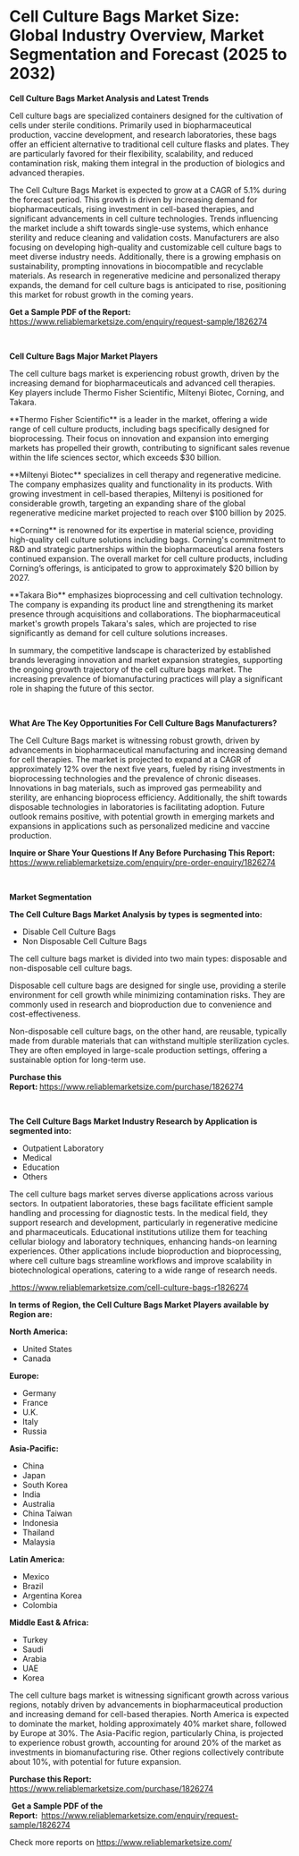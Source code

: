 <p><h1>Cell Culture Bags Market Size: Global Industry Overview, Market Segmentation and Forecast (2025 to 2032)</h1></p><p><strong>Cell Culture Bags Market Analysis and Latest Trends</strong></p>
<p><p>Cell culture bags are specialized containers designed for the cultivation of cells under sterile conditions. Primarily used in biopharmaceutical production, vaccine development, and research laboratories, these bags offer an efficient alternative to traditional cell culture flasks and plates. They are particularly favored for their flexibility, scalability, and reduced contamination risk, making them integral in the production of biologics and advanced therapies.</p><p>The Cell Culture Bags Market is expected to grow at a CAGR of 5.1% during the forecast period. This growth is driven by increasing demand for biopharmaceuticals, rising investment in cell-based therapies, and significant advancements in cell culture technologies. Trends influencing the market include a shift towards single-use systems, which enhance sterility and reduce cleaning and validation costs. Manufacturers are also focusing on developing high-quality and customizable cell culture bags to meet diverse industry needs. Additionally, there is a growing emphasis on sustainability, prompting innovations in biocompatible and recyclable materials. As research in regenerative medicine and personalized therapy expands, the demand for cell culture bags is anticipated to rise, positioning this market for robust growth in the coming years.</p></p>
<p><strong>Get a Sample PDF of the Report:&nbsp;</strong> <a href="https://www.reliablemarketsize.com/enquiry/request-sample/1826274?utm_campaign=2781&utm_medium=2&utm_source=Github&utm_content=ia&utm_term=03032025&utm_id=cell-culture-bags">https://www.reliablemarketsize.com/enquiry/request-sample/1826274</a></p>
<p>&nbsp;</p>
<p><strong>Cell Culture Bags Major Market Players</strong></p>
<p><p>The cell culture bags market is experiencing robust growth, driven by the increasing demand for biopharmaceuticals and advanced cell therapies. Key players include Thermo Fisher Scientific, Miltenyi Biotec, Corning, and Takara.</p><p>**Thermo Fisher Scientific** is a leader in the market, offering a wide range of cell culture products, including bags specifically designed for bioprocessing. Their focus on innovation and expansion into emerging markets has propelled their growth, contributing to significant sales revenue within the life sciences sector, which exceeds $30 billion.</p><p>**Miltenyi Biotec** specializes in cell therapy and regenerative medicine. The company emphasizes quality and functionality in its products. With growing investment in cell-based therapies, Miltenyi is positioned for considerable growth, targeting an expanding share of the global regenerative medicine market projected to reach over $100 billion by 2025.</p><p>**Corning** is renowned for its expertise in material science, providing high-quality cell culture solutions including bags. Corning's commitment to R&D and strategic partnerships within the biopharmaceutical arena fosters continued expansion. The overall market for cell culture products, including Corning’s offerings, is anticipated to grow to approximately $20 billion by 2027.</p><p>**Takara Bio** emphasizes bioprocessing and cell cultivation technology. The company is expanding its product line and strengthening its market presence through acquisitions and collaborations. The biopharmaceutical market's growth propels Takara's sales, which are projected to rise significantly as demand for cell culture solutions increases.</p><p>In summary, the competitive landscape is characterized by established brands leveraging innovation and market expansion strategies, supporting the ongoing growth trajectory of the cell culture bags market. The increasing prevalence of biomanufacturing practices will play a significant role in shaping the future of this sector.</p></p>
<p>&nbsp;</p>
<p><strong>What Are The Key Opportunities For Cell Culture Bags Manufacturers?</strong></p>
<p><p>The Cell Culture Bags market is witnessing robust growth, driven by advancements in biopharmaceutical manufacturing and increasing demand for cell therapies. The market is projected to expand at a CAGR of approximately 12% over the next five years, fueled by rising investments in bioprocessing technologies and the prevalence of chronic diseases. Innovations in bag materials, such as improved gas permeability and sterility, are enhancing bioprocess efficiency. Additionally, the shift towards disposable technologies in laboratories is facilitating adoption. Future outlook remains positive, with potential growth in emerging markets and expansions in applications such as personalized medicine and vaccine production.</p></p>
<p><strong>Inquire or Share Your Questions If Any Before Purchasing This Report:</strong> <a href="https://www.reliablemarketsize.com/enquiry/pre-order-enquiry/1826274?utm_campaign=2781&utm_medium=2&utm_source=Github&utm_content=ia&utm_term=03032025&utm_id=cell-culture-bags">https://www.reliablemarketsize.com/enquiry/pre-order-enquiry/1826274</a></p>
<p>&nbsp;</p>
<p><strong>Market Segmentation</strong></p>
<p><strong>The Cell Culture Bags Market Analysis by types is segmented into:</strong></p>
<p><ul><li>Disable Cell Culture Bags</li><li>Non Disposable Cell Culture Bags</li></ul></p>
<p><p>The cell culture bags market is divided into two main types: disposable and non-disposable cell culture bags. </p><p>Disposable cell culture bags are designed for single use, providing a sterile environment for cell growth while minimizing contamination risks. They are commonly used in research and bioproduction due to convenience and cost-effectiveness.</p><p>Non-disposable cell culture bags, on the other hand, are reusable, typically made from durable materials that can withstand multiple sterilization cycles. They are often employed in large-scale production settings, offering a sustainable option for long-term use.</p></p>
<p><strong>Purchase this Report:&nbsp;</strong><a href="https://www.reliablemarketsize.com/purchase/1826274?utm_campaign=2781&utm_medium=2&utm_source=Github&utm_content=ia&utm_term=03032025&utm_id=cell-culture-bags">https://www.reliablemarketsize.com/purchase/1826274</a></p>
<p>&nbsp;</p>
<p><strong>The Cell Culture Bags Market Industry Research by Application is segmented into:</strong></p>
<p><ul><li>Outpatient Laboratory</li><li>Medical</li><li>Education</li><li>Others</li></ul></p>
<p><p>The cell culture bags market serves diverse applications across various sectors. In outpatient laboratories, these bags facilitate efficient sample handling and processing for diagnostic tests. In the medical field, they support research and development, particularly in regenerative medicine and pharmaceuticals. Educational institutions utilize them for teaching cellular biology and laboratory techniques, enhancing hands-on learning experiences. Other applications include bioproduction and bioprocessing, where cell culture bags streamline workflows and improve scalability in biotechnological operations, catering to a wide range of research needs.</p></p>
<p><a href="https://www.reliablemarketsize.com/cell-culture-bags-r1826274?utm_campaign=2781&utm_medium=2&utm_source=Github&utm_content=ia&utm_term=03032025&utm_id=cell-culture-bags">&nbsp;https://www.reliablemarketsize.com/cell-culture-bags-r1826274</a></p>
<p><strong>In terms of Region, the Cell Culture Bags Market Players available by Region are:</strong></p>
<p>
    <p> <strong> North America: </strong>
        <ul>
            <li>United States</li>
            <li>Canada</li>
        </ul>
        </p> 
    <p> <strong> Europe: </strong>
        <ul>
            <li>Germany</li>
            <li>France</li>
            <li>U.K.</li>
            <li>Italy</li>
            <li>Russia</li>
        </ul>
        </p> 
    <p> <strong> Asia-Pacific: </strong>
        <ul>
            <li>China</li>
            <li>Japan</li>
            <li>South Korea</li>
            <li>India</li>
            <li>Australia</li>
            <li>China Taiwan</li>
            <li>Indonesia</li>
            <li>Thailand</li>
            <li>Malaysia</li>
        </ul>
        </p> 
    <p> <strong> Latin America: </strong>
        <ul>
            <li>Mexico</li>
            <li>Brazil</li>
            <li>Argentina Korea</li>
            <li>Colombia</li>
        </ul>
        </p> 
    <p> <strong> Middle East & Africa: </strong>
        <ul>
            <li>Turkey</li>
            <li>Saudi</li>
            <li>Arabia</li>
            <li>UAE</li>
            <li>Korea</li>
        </ul>
    </p>
    </p>
<p><p>The cell culture bags market is witnessing significant growth across various regions, notably driven by advancements in biopharmaceutical production and increasing demand for cell-based therapies. North America is expected to dominate the market, holding approximately 40% market share, followed by Europe at 30%. The Asia-Pacific region, particularly China, is projected to experience robust growth, accounting for around 20% of the market as investments in biomanufacturing rise. Other regions collectively contribute about 10%, with potential for future expansion.</p></p>
<p><strong>Purchase this Report: </strong><a href="https://www.reliablemarketsize.com/purchase/1826274?utm_campaign=2781&utm_medium=2&utm_source=Github&utm_content=ia&utm_term=03032025&utm_id=cell-culture-bags">https://www.reliablemarketsize.com/purchase/1826274</a></p>
<p>&nbsp;<strong>Get a Sample PDF of the Report:&nbsp;&nbsp;</strong><a href="https://www.reliablemarketsize.com/enquiry/request-sample/1826274?utm_campaign=2781&utm_medium=2&utm_source=Github&utm_content=ia&utm_term=03032025&utm_id=cell-culture-bags">https://www.reliablemarketsize.com/enquiry/request-sample/1826274</a></p>
<p><strong></strong></p>
<p>Check more reports on <a href="https://www.reliablemarketsize.com/?utm_campaign=2781&utm_medium=2&utm_source=Github&utm_content=ia&utm_term=03032025&utm_id=cell-culture-bags">https://www.reliablemarketsize.com/</a></p>